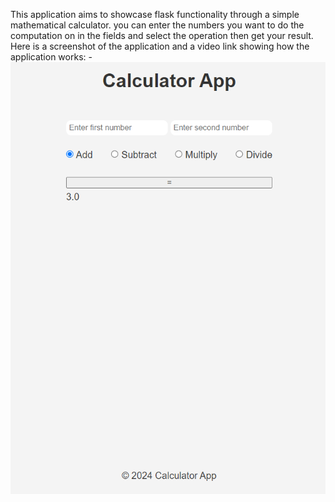 This application aims to showcase flask functionality through a simple mathematical calculator. you can enter the numbers you want to do the computation on in the fields and select the operation then get your result. Here is a screenshot of the application and a video link showing how the application works: -
![Screenshot](https://raw.githubusercontent.com/Rashaddd003/Calculator/project/images/app_image.PNG)
